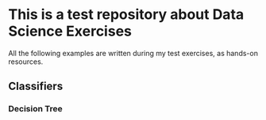 # This is a test repository about Data Science Exercises
All the following examples are written during my test exercises, as hands-on resources.

## Classifiers
### Decision Tree 